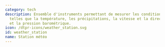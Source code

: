 ```yaml
---
category: tech
description: Ensemble d'instruments permettant de mesurer les conditions atmosphériques
  telles que la température, les précipitations, la vitesse et la direction du vent
  et la pression barométrique. 
icon: /dtpr-icons/weather_station.svg
id: weather_station
name: Station météo
---
```


